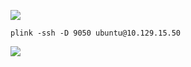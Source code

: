 
![](https://academy.hackthebox.com/storage/modules/158/66.png)

```cmd-session
plink -ssh -D 9050 ubuntu@10.129.15.50
```

![](https://academy.hackthebox.com/storage/modules/158/reverse_shell_9.png)

